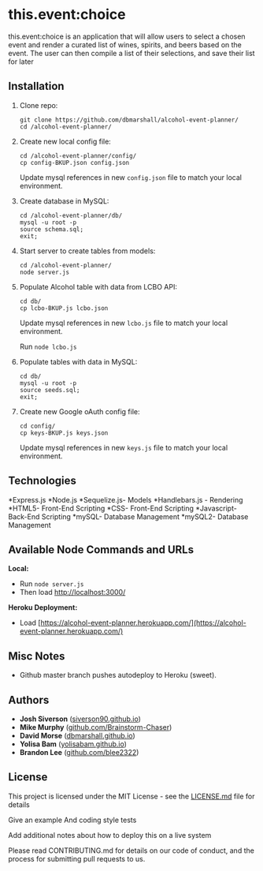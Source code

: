 # this.event:choice

this.event:choice is an application that will allow users to select a chosen event and render a curated list of wines, spirits, and beers based on the event. The user can then compile a list of their selections, and save their list for later

## Installation

1. Clone repo:

    ```
    git clone https://github.com/dbmarshall/alcohol-event-planner/
    cd /alcohol-event-planner/
    ```

2. Create new local config file:

    ```
    cd /alcohol-event-planner/config/
    cp config-BKUP.json config.json
    ```

    Update mysql references in new `config.json` file to match your local environment.

3. Create database in MySQL: 

    ```
    cd /alcohol-event-planner/db/
    mysql -u root -p
    source schema.sql;
    exit;
    ```

4. Start server to create tables from models:

    ```
    cd /alcohol-event-planner/
    node server.js
    ```
5. Populate Alcohol table with data from LCBO API: 

    ```
    cd db/
    cp lcbo-BKUP.js lcbo.json
    ```

    Update mysql references in new `lcbo.js` file to match your local environment.

    Run `node lcbo.js`


6. Populate tables with data in MySQL: 

    ```
    cd db/
    mysql -u root -p
    source seeds.sql;
    exit;
    ```


7. Create new Google oAuth config file:

    ```
    cd config/
    cp keys-BKUP.js keys.json
    ```

    Update mysql references in new `keys.js` file to match your local environment.

## Technologies

*Express.js
*Node.js
*Sequelize.js- Models
*Handlebars.js - Rendering
*HTML5- Front-End Scripting
*CSS- Front-End Scripting
*Javascript- Back-End Scripting
*mySQL- Database Management
*mySQL2- Database Management

## Available Node Commands and URLs

**Local:** 

* Run `node server.js` 
* Then load [http://localhost:3000/](http://localhost:3000/)

**Heroku Deployment:** 

* Load [https://alcohol-event-planner.herokuapp.com/](https://alcohol-event-planner.herokuapp.com/)

## Misc Notes

* Github master branch pushes autodeploy to Heroku (sweet).

## Authors

* **Josh Siverson** ([siverson90.github.io](https://siverson90.github.io))
* **Mike Murphy** ([github.com/Brainstorm-Chaser](https://github.com/Brainstorm-Chaser))
* **David Morse** ([dbmarshall.github.io](https://dbmarshall.github.io))
* **Yolisa Bam** ([yolisabam.github.io](https://yolisabam.github.io))
* **Brandon Lee** ([github.com/blee2322](https://github.com/blee2322))

## License

This project is licensed under the MIT License - see the [LICENSE.md](LICENSE.md) file for details

Give an example
And coding style tests


Add additional notes about how to deploy this on a live system

Please read CONTRIBUTING.md for details on our code of conduct, and the process for submitting pull requests to us.
















